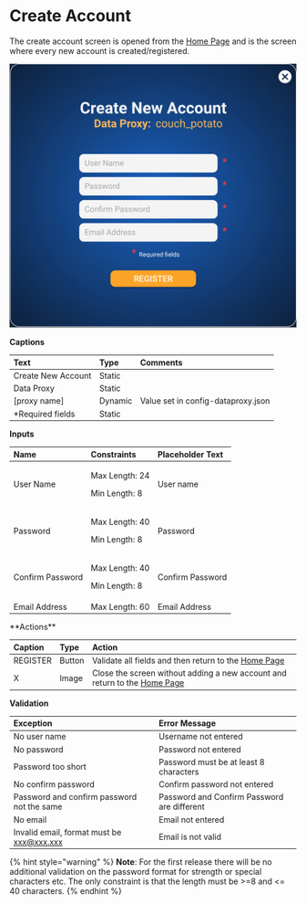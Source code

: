 # Create Account

The create account screen is opened from the [Home Page](home-page.md) and is the screen where every new account is created/registered.

![](../../.gitbook/assets/screen-shot-2020-02-25-at-10.16.00-pm.png)



**Captions**

| Text | Type | Comments |
| :--- | :--- | :--- |
| Create New Account | Static |   |
| Data Proxy | Static |   |
| \[proxy name\] | Dynamic | Value set in config-dataproxy.json |
| \*Required fields | Static |   |

**Inputs**

<table>
  <thead>
    <tr>
      <th style="text-align:left">Name</th>
      <th style="text-align:left">Constraints</th>
      <th style="text-align:left">Placeholder Text</th>
    </tr>
  </thead>
  <tbody>
    <tr>
      <td style="text-align:left">User Name</td>
      <td style="text-align:left">
        <p>Max Length: 24</p>
        <p>Min Length: 8</p>
      </td>
      <td style="text-align:left">User name</td>
    </tr>
    <tr>
      <td style="text-align:left">Password</td>
      <td style="text-align:left">
        <p>Max Length: 40</p>
        <p>Min Length: 8</p>
      </td>
      <td style="text-align:left">Password</td>
    </tr>
    <tr>
      <td style="text-align:left">Confirm Password</td>
      <td style="text-align:left">
        <p>Max Length: 40</p>
        <p>Min Length: 8</p>
      </td>
      <td style="text-align:left">Confirm Password</td>
    </tr>
    <tr>
      <td style="text-align:left">Email Address</td>
      <td style="text-align:left">Max Length: 60</td>
      <td style="text-align:left">Email Address</td>
    </tr>
  </tbody>
</table>**Actions**

| Caption | Type | Action |
| :--- | :--- | :--- |
| REGISTER | Button | Validate all fields and then return to the [Home Page](home-page.md) |
| X | Image | Close the screen without adding a new account and return to the [Home Page](home-page.md) |

**Validation**

| **Exception** | Error Message |
| :--- | :--- |
| No user name | Username not entered |
| No password | Password not entered |
| Password too short | Password must be at least 8 characters |
| No confirm password | Confirm password not entered |
| Password and confirm password not the same | Password and Confirm Password are different |
| No email | Email not entered |
| Invalid email, format must be xxx@xxx.xxx | Email is not valid |

{% hint style="warning" %}
**Note**: For the first release there will be no additional validation on the password format for strength or special characters etc. The only constraint is that the length must be &gt;=8 and &lt;= 40 characters.
{% endhint %}

